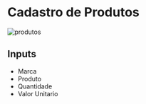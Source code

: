 # Cadastro de Produtos
![produtos](https://github.com/LucasRonaldo/academia-api/assets/140071392/c2f10f32-1b6f-4131-98c0-e8f629c6cd11)

## Inputs
- Marca
- Produto
- Quantidade 
- Valor Unitario